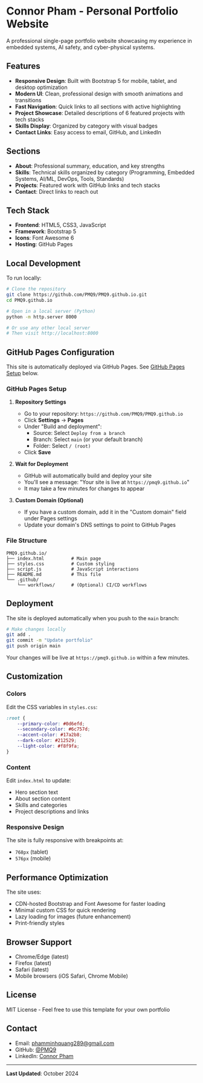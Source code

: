 # Connor Pham - Personal Portfolio Website

A professional single-page portfolio website showcasing my experience in embedded systems, AI safety, and cyber-physical systems.

## Features

- **Responsive Design**: Built with Bootstrap 5 for mobile, tablet, and desktop optimization
- **Modern UI**: Clean, professional design with smooth animations and transitions
- **Fast Navigation**: Quick links to all sections with active highlighting
- **Project Showcase**: Detailed descriptions of 6 featured projects with tech stacks
- **Skills Display**: Organized by category with visual badges
- **Contact Links**: Easy access to email, GitHub, and LinkedIn

## Sections

- **About**: Professional summary, education, and key strengths
- **Skills**: Technical skills organized by category (Programming, Embedded Systems, AI/ML, DevOps, Tools, Standards)
- **Projects**: Featured work with GitHub links and tech stacks
- **Contact**: Direct links to reach out

## Tech Stack

- **Frontend**: HTML5, CSS3, JavaScript
- **Framework**: Bootstrap 5
- **Icons**: Font Awesome 6
- **Hosting**: GitHub Pages

## Local Development

To run locally:

```bash
# Clone the repository
git clone https://github.com/PMQ9/PMQ9.github.io.git
cd PMQ9.github.io

# Open in a local server (Python)
python -m http.server 8000

# Or use any other local server
# Then visit http://localhost:8000
```

## GitHub Pages Configuration

This site is automatically deployed via GitHub Pages. See [GitHub Pages Setup](#github-pages-setup) below.

### GitHub Pages Setup

1. **Repository Settings**
   - Go to your repository: `https://github.com/PMQ9/PMQ9.github.io`
   - Click **Settings** → **Pages**
   - Under "Build and deployment":
     - Source: Select `Deploy from a branch`
     - Branch: Select `main` (or your default branch)
     - Folder: Select `/ (root)`
   - Click **Save**

2. **Wait for Deployment**
   - GitHub will automatically build and deploy your site
   - You'll see a message: "Your site is live at `https://pmq9.github.io`"
   - It may take a few minutes for changes to appear

3. **Custom Domain (Optional)**
   - If you have a custom domain, add it in the "Custom domain" field under Pages settings
   - Update your domain's DNS settings to point to GitHub Pages

### File Structure

```
PMQ9.github.io/
├── index.html          # Main page
├── styles.css          # Custom styling
├── script.js           # JavaScript interactions
├── README.md           # This file
└── .github/
    └── workflows/      # (Optional) CI/CD workflows
```

## Deployment

The site is deployed automatically when you push to the `main` branch:

```bash
# Make changes locally
git add .
git commit -m "Update portfolio"
git push origin main
```

Your changes will be live at `https://pmq9.github.io` within a few minutes.

## Customization

### Colors

Edit the CSS variables in `styles.css`:

```css
:root {
    --primary-color: #0d6efd;
    --secondary-color: #6c757d;
    --accent-color: #17a2b8;
    --dark-color: #212529;
    --light-color: #f8f9fa;
}
```

### Content

Edit `index.html` to update:
- Hero section text
- About section content
- Skills and categories
- Project descriptions and links

### Responsive Design

The site is fully responsive with breakpoints at:
- `768px` (tablet)
- `576px` (mobile)

## Performance Optimization

The site uses:
- CDN-hosted Bootstrap and Font Awesome for faster loading
- Minimal custom CSS for quick rendering
- Lazy loading for images (future enhancement)
- Print-friendly styles

## Browser Support

- Chrome/Edge (latest)
- Firefox (latest)
- Safari (latest)
- Mobile browsers (iOS Safari, Chrome Mobile)

## License

MIT License - Feel free to use this template for your own portfolio

## Contact

- Email: [phamminhquang289@gmail.com](mailto:phamminhquang289@gmail.com)
- GitHub: [@PMQ9](https://github.com/PMQ9)
- LinkedIn: [Connor Pham](https://www.linkedin.com/in/quang-pham-392203244/)

---

**Last Updated**: October 2024 